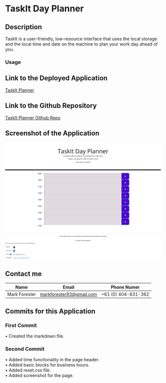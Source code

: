 # TaskIt Day Planner

## Description

TaskIt is a user-friendly, low-resource interface that uses the local storage and the local time and date on the machine to plan your work day ahead of you.

### Usage

## Link to the Deployed Application

[TaskIt Planner](https://forester93.github.io/Task-It/)

## Link to the Github Repository

[TaskIt Planner Github Repo](https://github.com/Forester93/riddle-me-quiz/)

## Screenshot of the Application

![Screenshot of the page](./assets/images/screenshot.png)

## Contact me

| Name          | Email                    | Phone Numer         |
| ------------- | ------------------------ | ------------------- |
| Mark Forester | markforester93@gmail.com | +61 (0) 404-831-362 |

## Commits for this Application

### First Commit

• Created the markdown file.

### Second Commit

• Added time funcitonality in the page header.  
• Added basic blocks for business hours.  
• Added reset.css file.  
• Added screenshot for the page.
